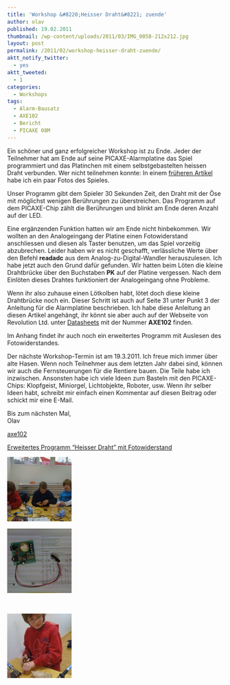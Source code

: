 ```yaml
---
title: 'Workshop &#8220;Heisser Draht&#8221; zuende'
author: olav
published: 19.02.2011
thumbnail: /wp-content/uploads/2011/03/IMG_0058-212x212.jpg
layout: post
permalink: /2011/02/workshop-heisser-draht-zuende/
aktt_notify_twitter:
  - yes
aktt_tweeted:
  - 1
categories:
  - Workshops
tags:
  - Alarm-Bausatz
  - AXE102
  - Bericht
  - PICAXE 08M
---
```

Ein schöner und ganz erfolgreicher Workshop ist zu Ende. Jeder der Teilnehmer hat am Ende auf seine PICAXE-Alarmplatine das Spiel programmiert und das Platinchen mit einem selbstgebastelten heissen Draht verbunden. Wer nicht teilnehmen konnte: In einem [früheren Artikel][1] habe ich ein paar Fotos des Spieles.

Unser Programm gibt dem Spieler 30 Sekunden Zeit, den Draht mit der Öse mit möglichst wenigen Berührungen zu überstreichen. Das Programm auf dem PICAXE-Chip zählt die Berührungen und blinkt am Ende deren Anzahl auf der LED.

Eine ergänzenden Funktion hatten wir am Ende nicht hinbekommen. Wir wollten an den Analogeingang der Platine einen Fotowiderstand anschliessen und diesen als Taster benutzen, um das Spiel vorzeitig abzubrechen. Leider haben wir es nicht geschafft, verlässliche Werte über den Befehl **readadc** aus dem Analog-zu-Digital-Wandler herauszulesen. Ich habe jetzt auch den Grund dafür gefunden. Wir hatten beim Löten die kleine Drahtbrücke über den Buchstaben **PK** auf der Platine vergessen. Nach dem Einlöten dieses Drahtes funktioniert der Analogeingang ohne Probleme.

Wenn ihr also zuhause einen Lötkolben habt, lötet doch diese kleine Drahtbrücke noch ein. Dieser Schritt ist auch auf Seite 31 unter Punkt 3 der Anleitung für die Alarmplatine beschrieben. Ich habe diese Anleitung an diesen Artikel angehängt, ihr könnt sie aber auch auf der Webseite von Revolution Ltd. unter [Datasheets][2] mit der Nummer **AXE102** finden.

Im Anhang findet ihr auch noch ein erweitertes Programm mit Auslesen des Fotowiderstandes.

Der nächste Workshop-Termin ist am 19.3.2011. Ich freue mich immer über alte Hasen. Wenn noch Teilnehmer aus dem letzten Jahr dabei sind, können wir auch die Fernsteuerungen für die Rentiere bauen. Die Teile habe ich inzwischen. Ansonsten habe ich viele Ideen zum Basteln mit den PICAXE-Chips: Klopfgeist, Miniorgel, Lichtobjekte, Roboter, usw. Wenn ihr selber Ideen habt, schreibt mir einfach einen Kommentar auf diesen Beitrag oder schickt mir eine E-Mail.

Bis zum nächsten Mal,  
Olav

[axe102][3]

[Erweitertes Programm &#8220;Heisser Draht&#8221; mit Fotowiderstand][4]

<!-- see gallery_shortcode() in wp-includes/media.php -->

<div id='gallery-8' class='gallery galleryid-423 gallery-columns-2 gallery-size-thumbnail'>
  <dl class='gallery-item'>
    <dt class='gallery-icon'>
      <a href='/wp-content/uploads/2011/02/IMG_0696-e1298146993869.jpg' rel="lightbox[423]" title="Workshop "><img width="150" height="150" src="/wp-content/uploads/2011/02/IMG_0696-150x150.jpg" class="attachment-thumbnail" alt="IMG_0696" /></a>
    </dt>
  </dl>

  <dl class='gallery-item'>
    <dt class='gallery-icon'>
      <a href='/wp-content/uploads/2011/02/IMG_0697-e1298146973612.jpg' rel="lightbox[423]" title="Workshop "><img width="150" height="150" src="/wp-content/uploads/2011/02/IMG_0697-150x150.jpg" class="attachment-thumbnail" alt="IMG_0697" /></a>
    </dt>
  </dl>

  <br style="clear: both" />

  <dl class='gallery-item'>
    <dt class='gallery-icon'>
      <a href='/wp-content/uploads/2011/02/IMG_0698-e1298146939624.jpg' rel="lightbox[423]" title="Workshop "><img width="150" height="150" src="/wp-content/uploads/2011/02/IMG_0698-150x150.jpg" class="attachment-thumbnail" alt="IMG_0698" /></a>
    </dt>
  </dl>

  <br style='clear: both;' />
</div>

 [1]: /2011/01/picaxe-heiser-draht-haus-mullestumpe-kinder-workshop-29-1-2011/
 [2]: http://www.rev-ed.co.uk/picaxe/
 [3]: /wp-content/uploads/2011/02/axe102.pdf
 [4]: /wp-content/uploads/2011/02/heisser_draht_04.bas_.txt

